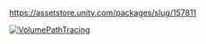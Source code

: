 

https://assetstore.unity.com/packages/slug/157811

[![VolumePathTracing](https://img.youtube.com/vi/iQa1bxdbUaE/0.jpg)](https://www.youtube.com/watch?v=iQa1bxdbUaE)
